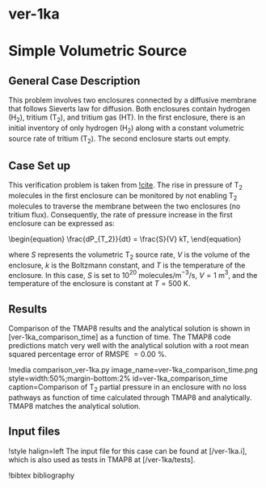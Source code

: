 # ver-1ka

# Simple Volumetric Source

## General Case Description

This problem involves two enclosures connected by a diffusive membrane that follows Sieverts law for diffusion. Both enclosures contain hydrogen (H$_2$), tritium (T$_2$), and tritium gas (HT). In the first enclosure, there is an initial inventory of only hydrogen (H$_2$) along with a constant volumetric source rate of tritium (T$_2$). The second enclosure starts out empty.

## Case Set up

This verification problem is taken from [!cite](longhurst1992verification). 
The rise in pressure of T$_2$ molecules in the first enclosure can be monitored by not enabling T$_2$ molecules to traverse the membrane between the two enclosures (no tritium flux). Consequently, the rate of pressure increase in the first enclosure can be expressed as:

\begin{equation}
\frac{dP_{T_2}}{dt} = \frac{S}{V} kT,
\end{equation}

where $S$ represents the volumetric T$_2$ source rate, $V$ is the volume of the enclosure, $k$ is the Boltzmann constant, and $T$ is the temperature of the enclosure.
In this case, $S$ is set to 10$^{20}$ molecules/m$^{-3}$/s, $V = 1$ m$^3$, and the temperature of the enclosure is constant at $T = 500$ K. 

## Results

Comparison of the TMAP8 results and the analytical solution is shown in
[ver-1ka_comparison_time] as a function of time. The TMAP8 code predictions match very well with the analytical solution with a root mean squared percentage error of RMSPE $= 0.00$ %.

!media comparison_ver-1ka.py 
       image_name=ver-1ka_comparison_time.png
       style=width:50%;margin-bottom:2%
       id=ver-1ka_comparison_time
       caption=Comparison of T$_2$ partial pressure in an enclosure with no loss pathways as function of time calculated through TMAP8 and analytically. TMAP8 matches the analytical solution.

## Input files

!style halign=left
The input file for this case can be found at [/ver-1ka.i], which is also used as tests in TMAP8 at [/ver-1ka/tests].

!bibtex bibliography
